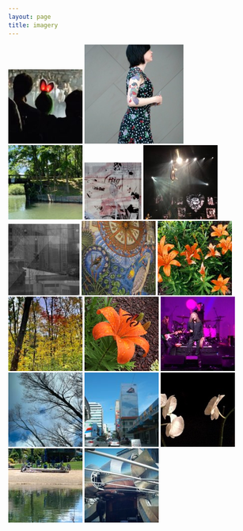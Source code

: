 ```yaml
---
layout: page
title: imagery
---
```

<div id="thumbs">
<a href="/photos/arcadefire.jpg" class="glightbox" data-title="remembering the Arcade Fire experience" ><img src="thumbs/arcadefire.jpg" alt=""/></a>
<a href="/photos/art_is_everywhere.jpg" class="glightbox" data-title="art is everywhere"><img src="/thumbs/art_is_everywhere-200x200.jpg" alt=""/></a>
<a href="/photos/wooden-bridge.jpg" class="glightbox" data-title="wooden bridge"><img src="thumbs/wooden-bridge-150x150.jpg" alt=""/></a>
<a href="/photos/urban_dream.jpg" class="glightbox" data-title="urban dream"><img src="thumbs/urban_dream-115x115.jpg" alt=""/></a>
<a href="/photos/pink.jpg" class="glightbox" data-title="Pink"><img src="thumbs/pink.jpg" alt=""/></a>
<a href="/photos/remix.jpg" class="glightbox" data-title="remix"><img src="thumbs/remix-144x144.jpg" alt=""/></a>
<a href="/photos/that-wall-in-clarkston-1.jpg" class="glightbox" data-title="that wall in Clarkston"><img src="thumbs/that-wall-in-clarkston-1-150x150.jpg" alt=""/></a>
<a href="/photos/junebuds.jpg" class="glightbox" data-title="junebuds"><img src="thumbs/junebuds.jpg" alt=""/></a>
<a href="/photos/out-the-back-window.jpg" class="glightbox" data-title="out the back window"><img src="thumbs/out-the-back-window-150x150.jpg" alt=""/></a>
<a href="/photos/brief_glory.jpg" class="glightbox" data-title="brief glory"><img src="thumbs/brief_glor-150x150.jpg" alt=""/></a>
<a href="/photos/Robert_Plant.jpg" class="glightbox" data-title="Robert Plant"><img src="thumbs/Robert_Plant-150x150.jpg" alt=""/></a>
<a href="/photos/almost-here.jpg" class="glightbox" data-title="almost here"><img src="thumbs/almost-here.jpg" alt=""/></a>
<a href="/photos/miami06.jpg" class="glightbox" data-title="Miami ‘06"><img src="thumbs/miami06.jpg" alt=""/></a>
<a href="/photos/survivors.jpg" class="glightbox" data-title="survivors"><img src="thumbs/survivor-150x150.jpg" alt=""/></a>
<a href="/photos/tinybeaches.jpg" class="glightbox" data-zoomable="true" data-title="tiny beaches"><img src="thumbs/tinybeaches-150x150.jpg" alt=""/></a>
<a href="/photos/windy_remix.jpg" class="glightbox" data-title="windy remix"><img src="thumbs/windy_remix-150x150.jpg" alt=""/></a>
</div>

<script type="text/javascript">
  const lightbox = GLightbox({
    touchNavigation: true,
    loop: true
});
